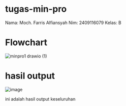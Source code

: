 # tugas-min-pro
Nama: Moch. Farris Alfiansyah Nim: 2409116079 Kelas: B

# Flowchart

![minpro1 drawio (1)](https://github.com/user-attachments/assets/b5514937-6f04-4db3-b72a-b55e09b918b9)

# hasil output 
![image](https://github.com/user-attachments/assets/08c29ce3-229b-4342-be88-ab14bd1f3721)


ini adalah hasil output keseluruhan



